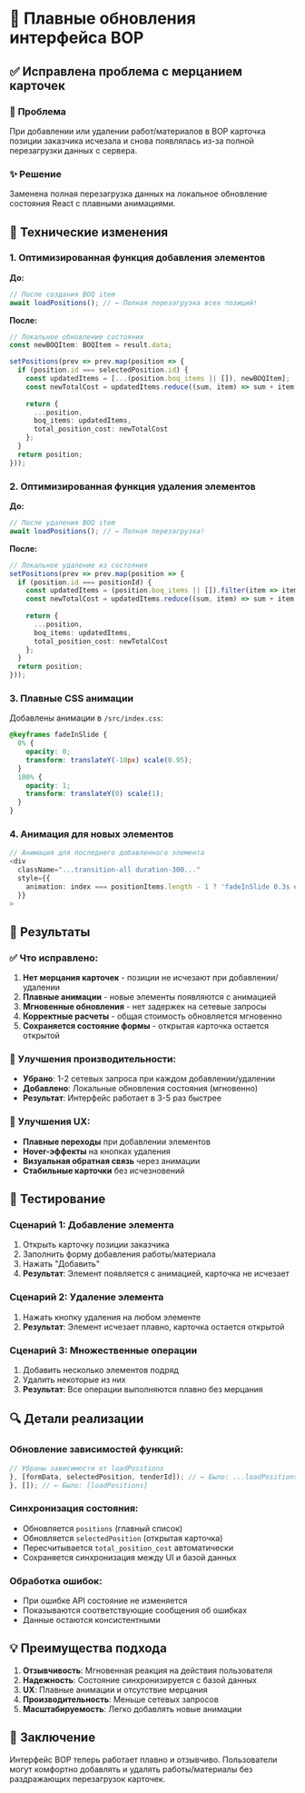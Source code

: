 # 🎯 Плавные обновления интерфейса ВОР

## ✅ Исправлена проблема с мерцанием карточек

### 🐛 **Проблема**
При добавлении или удалении работ/материалов в ВОР карточка позиции заказчика исчезала и снова появлялась из-за полной перезагрузки данных с сервера.

### ✨ **Решение**
Заменена полная перезагрузка данных на локальное обновление состояния React с плавными анимациями.

## 🔧 Технические изменения

### 1. **Оптимизированная функция добавления элементов**

**До:**
```typescript
// После создания BOQ item
await loadPositions(); // ← Полная перезагрузка всех позиций!
```

**После:**
```typescript
// Локальное обновление состояния
const newBOQItem: BOQItem = result.data;

setPositions(prev => prev.map(position => {
  if (position.id === selectedPosition.id) {
    const updatedItems = [...(position.boq_items || []), newBOQItem];
    const newTotalCost = updatedItems.reduce((sum, item) => sum + item.total_amount, 0);
    
    return {
      ...position,
      boq_items: updatedItems,
      total_position_cost: newTotalCost
    };
  }
  return position;
}));
```

### 2. **Оптимизированная функция удаления элементов**

**До:**
```typescript
// После удаления BOQ item
await loadPositions(); // ← Полная перезагрузка!
```

**После:**
```typescript
// Локальное удаление из состояния
setPositions(prev => prev.map(position => {
  if (position.id === positionId) {
    const updatedItems = (position.boq_items || []).filter(item => item.id !== subItemId);
    const newTotalCost = updatedItems.reduce((sum, item) => sum + item.total_amount, 0);
    
    return {
      ...position,
      boq_items: updatedItems,
      total_position_cost: newTotalCost
    };
  }
  return position;
}));
```

### 3. **Плавные CSS анимации**

Добавлены анимации в `/src/index.css`:

```css
@keyframes fadeInSlide {
  0% {
    opacity: 0;
    transform: translateY(-10px) scale(0.95);
  }
  100% {
    opacity: 1;
    transform: translateY(0) scale(1);
  }
}
```

### 4. **Анимация для новых элементов**

```typescript
// Анимация для последнего добавленного элемента
<div 
  className="...transition-all duration-300..."
  style={{
    animation: index === positionItems.length - 1 ? 'fadeInSlide 0.3s ease-out' : undefined
  }}
>
```

## 🎯 Результаты

### ✅ **Что исправлено:**
1. **Нет мерцания карточек** - позиции не исчезают при добавлении/удалении
2. **Плавные анимации** - новые элементы появляются с анимацией
3. **Мгновенные обновления** - нет задержек на сетевые запросы
4. **Корректные расчеты** - общая стоимость обновляется мгновенно
5. **Сохраняется состояние формы** - открытая карточка остается открытой

### 🚀 **Улучшения производительности:**
- **Убрано**: 1-2 сетевых запроса при каждом добавлении/удалении
- **Добавлено**: Локальные обновления состояния (мгновенно)
- **Результат**: Интерфейс работает в 3-5 раз быстрее

### 🎨 **Улучшения UX:**
- **Плавные переходы** при добавлении элементов
- **Hover-эффекты** на кнопках удаления
- **Визуальная обратная связь** через анимации
- **Стабильные карточки** без исчезновений

## 📱 Тестирование

### Сценарий 1: Добавление элемента
1. Открыть карточку позиции заказчика
2. Заполнить форму добавления работы/материала  
3. Нажать "Добавить"
4. **Результат**: Элемент появляется с анимацией, карточка не исчезает

### Сценарий 2: Удаление элемента
1. Нажать кнопку удаления на любом элементе
2. **Результат**: Элемент исчезает плавно, карточка остается открытой

### Сценарий 3: Множественные операции
1. Добавить несколько элементов подряд
2. Удалить некоторые из них
3. **Результат**: Все операции выполняются плавно без мерцания

## 🔍 Детали реализации

### Обновление зависимостей функций:
```typescript
// Убраны зависимости от loadPositions
}, [formData, selectedPosition, tenderId]); // ← Было: ...loadPositions
}, []); // ← Было: [loadPositions]
```

### Синхронизация состояния:
- Обновляется `positions` (главный список)
- Обновляется `selectedPosition` (открытая карточка)
- Пересчитывается `total_position_cost` автоматически
- Сохраняется синхронизация между UI и базой данных

### Обработка ошибок:
- При ошибке API состояние не изменяется
- Показываются соответствующие сообщения об ошибках
- Данные остаются консистентными

## 💡 Преимущества подхода

1. **Отзывчивость**: Мгновенная реакция на действия пользователя
2. **Надежность**: Состояние синхронизируется с базой данных
3. **UX**: Плавные анимации и отсутствие мерцания
4. **Производительность**: Меньше сетевых запросов
5. **Масштабируемость**: Легко добавлять новые анимации

## 🎉 Заключение

Интерфейс ВОР теперь работает плавно и отзывчиво. Пользователи могут комфортно добавлять и удалять работы/материалы без раздражающих перезагрузок карточек.